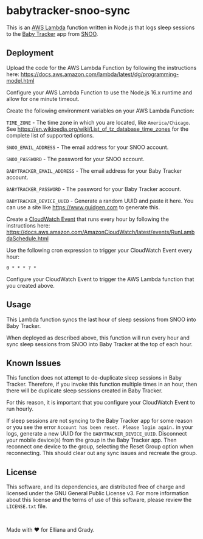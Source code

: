 # babytracker-snoo-sync

This is an [AWS Lambda](https://aws.amazon.com/lambda/) function written in Node.js that logs sleep sessions to the [Baby Tracker](https://apps.apple.com/app/appname/id779656557) app from [SNOO](https://happiestbaby.com/).


## Deployment

Upload the code for the AWS Lambda Function by following the instructions here: https://docs.aws.amazon.com/lambda/latest/dg/programming-model.html

Configure your AWS Lambda Function to use the Node.js 16.x runtime and allow for one minute timeout.

Create the following environment variables on your AWS Lambda Function:

`TIME_ZONE` - The time zone in which you are located, like `America/Chicago`. See https://en.wikipedia.org/wiki/List_of_tz_database_time_zones for the complete list of supported options.

`SNOO_EMAIL_ADDRESS` - The email address for your SNOO account.

`SNOO_PASSWORD` - The password for your SNOO account.

`BABYTRACKER_EMAIL_ADDRESS` - The email address for your Baby Tracker account.

`BABYTRACKER_PASSWORD` - The password for your Baby Tracker account.

`BABYTRACKER_DEVICE_UUID` - Generate a random UUID and paste it here. You can use a site like https://www.guidgen.com to generate this.

Create a [CloudWatch Event](https://aws.amazon.com/cloudwatch/) that runs every hour by following the instructions here: https://docs.aws.amazon.com/AmazonCloudWatch/latest/events/RunLambdaSchedule.html

Use the following cron expression to trigger your CloudWatch Event every hour:

`0 * * * ? *`

Configure your CloudWatch Event to trigger the AWS Lambda function that you created above.


## Usage

This Lambda function syncs the last hour of sleep sessions from SNOO into Baby Tracker.

When deployed as described above, this function will run every hour and sync sleep sessions from SNOO into Baby Tracker at the top of each hour.


## Known Issues

This function does not attempt to de-duplicate sleep sessions in Baby Tracker. Therefore, if you invoke this function multiple times in an hour, then there will be duplicate sleep sessions created in Baby Tracker.

For this reason, it is important that you configure your CloudWatch Event to run hourly.

If sleep sessions are not syncing to the Baby Tracker app for some reason or you see the error `Account has been reset. Please login again.` in your logs, generate a new UUID for the `BABYTRACKER_DEVICE_UUID`. Disconnect your mobile device(s) from the group in the Baby Tracker app. Then reconnect one device to the group, selecting the Reset Group option when reconnecting. This should clear out any sync issues and recreate the group.


## License

This software, and its dependencies, are distributed free of charge and licensed under the GNU General Public License v3. For more information about this license and the terms of use of this software, please review the `LICENSE.txt` file.

&nbsp;

Made with ❤️ for Elliana and Grady.
